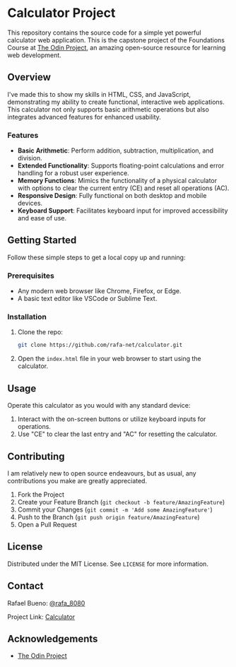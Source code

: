 # Calculator Project

This repository contains the source code for a simple yet powerful calculator web application. This is the capstone project of the Foundations Course at [The Odin Project](https://www.theodinproject.com/), an amazing open-source resource for learning web development.

## Overview

I've made this to show my skills in HTML, CSS, and JavaScript, demonstrating my ability to create functional, interactive web applications. This calculator not only supports basic arithmetic operations but also integrates advanced features for enhanced usability.

### Features

- **Basic Arithmetic**: Perform addition, subtraction, multiplication, and division.
- **Extended Functionality**: Supports floating-point calculations and error handling for a robust user experience.
- **Memory Functions**: Mimics the functionality of a physical calculator with options to clear the current entry (CE) and reset all operations (AC).
- **Responsive Design**: Fully functional on both desktop and mobile devices.
- **Keyboard Support**: Facilitates keyboard input for improved accessibility and ease of use.

## Getting Started

Follow these simple steps to get a local copy up and running:

### Prerequisites

- Any modern web browser like Chrome, Firefox, or Edge.
- A basic text editor like VSCode or Sublime Text.

### Installation

1. Clone the repo:
   ```sh
   git clone https://github.com/rafa-net/calculator.git
   ```
2. Open the `index.html` file in your web browser to start using the calculator.

## Usage

Operate this calculator as you would with any standard device:

1. Interact with the on-screen buttons or utilize keyboard inputs for operations.
2. Use "CE" to clear the last entry and "AC" for resetting the calculator.

## Contributing

I am relatively new to open source endeavours, but as usual, any contributions you make are greatly appreciated.

1. Fork the Project
2. Create your Feature Branch (`git checkout -b feature/AmazingFeature`)
3. Commit your Changes (`git commit -m 'Add some AmazingFeature'`)
4. Push to the Branch (`git push origin feature/AmazingFeature`)
5. Open a Pull Request

## License

Distributed under the MIT License. See `LICENSE` for more information.

## Contact

Rafael Bueno: [@rafa_8080](https://x.com/rafa_8080)

Project Link: [Calculator](https://rafa-net.github.io/calculator/)

## Acknowledgements

- [The Odin Project](https://www.theodinproject.com/)